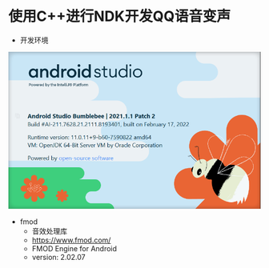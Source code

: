 # 使用C++进行NDK开发QQ语音变声

- 开发环境

![image-20220530195951992](README.assets/image-20220530195951992.png)

- fmod
  - 音效处理库
  - https://www.fmod.com/
  - FMOD Engine for Android
  - version: 2.02.07
